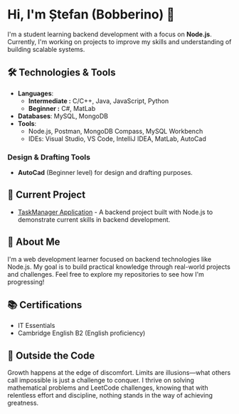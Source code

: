 # Hi, I'm Ștefan (Bobberino) 👋

I'm a student learning backend development with a focus on **Node.js**. Currently, I'm working on projects to improve my skills and understanding of building scalable systems.

## 🛠️ Technologies & Tools

- **Languages**:
  - **Intermediate :** C/C++, Java, JavaScript, Python
  - **Beginner  :**  C#, MatLab
- **Databases**: MySQL, MongoDB
- **Tools**: 
  - Node.js, Postman, MongoDB Compass, MySQL Workbench
  - IDEs: Visual Studio, VS Code, IntelliJ IDEA, MatLab, AutoCad

### Design & Drafting Tools
- **AutoCad** (Beginner level) for design and drafting purposes.

## 🚀 Current Project

- [TaskManager Application](https://github.com/StefanCondorache/JavaScript-Node/tree/master/NodeJSProjects/TaskManager) - A backend project built with Node.js to demonstrate current skills in backend development.

## 🎯 About Me

I'm a web development learner focused on backend technologies like Node.js. My goal is to build practical knowledge through real-world projects and challenges. Feel free to explore my repositories to see how I'm progressing!

## 📚 Certifications

- IT Essentials
- Cambridge English B2 (English proficiency)

## 🧮 Outside the Code

Growth happens at the edge of discomfort. Limits are illusions—what others call impossible is just a challenge to conquer. I thrive on solving mathematical problems and LeetCode challenges, knowing that with relentless effort and discipline, nothing stands in the way of achieving greatness.
